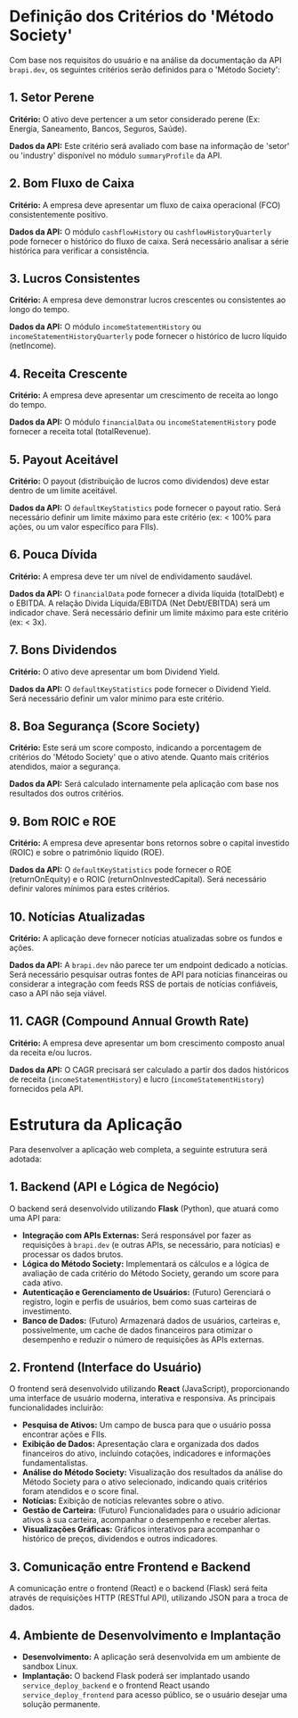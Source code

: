 
# Definição dos Critérios do 'Método Society'

Com base nos requisitos do usuário e na análise da documentação da API `brapi.dev`, os seguintes critérios serão definidos para o 'Método Society':

## 1. Setor Perene

**Critério:** O ativo deve pertencer a um setor considerado perene (Ex: Energia, Saneamento, Bancos, Seguros, Saúde).

**Dados da API:** Este critério será avaliado com base na informação de 'setor' ou 'industry' disponível no módulo `summaryProfile` da API.

## 2. Bom Fluxo de Caixa

**Critério:** A empresa deve apresentar um fluxo de caixa operacional (FCO) consistentemente positivo.

**Dados da API:** O módulo `cashflowHistory` ou `cashflowHistoryQuarterly` pode fornecer o histórico do fluxo de caixa. Será necessário analisar a série histórica para verificar a consistência.

## 3. Lucros Consistentes

**Critério:** A empresa deve demonstrar lucros crescentes ou consistentes ao longo do tempo.

**Dados da API:** O módulo `incomeStatementHistory` ou `incomeStatementHistoryQuarterly` pode fornecer o histórico de lucro líquido (netIncome).

## 4. Receita Crescente

**Critério:** A empresa deve apresentar um crescimento de receita ao longo do tempo.

**Dados da API:** O módulo `financialData` ou `incomeStatementHistory` pode fornecer a receita total (totalRevenue).

## 5. Payout Aceitável

**Critério:** O payout (distribuição de lucros como dividendos) deve estar dentro de um limite aceitável.

**Dados da API:** O `defaultKeyStatistics` pode fornecer o payout ratio. Será necessário definir um limite máximo para este critério (ex: < 100% para ações, ou um valor específico para FIIs).

## 6. Pouca Dívida

**Critério:** A empresa deve ter um nível de endividamento saudável.

**Dados da API:** O `financialData` pode fornecer a dívida líquida (totalDebt) e o EBITDA. A relação Dívida Líquida/EBITDA (Net Debt/EBITDA) será um indicador chave. Será necessário definir um limite máximo para este critério (ex: < 3x).

## 7. Bons Dividendos

**Critério:** O ativo deve apresentar um bom Dividend Yield.

**Dados da API:** O `defaultKeyStatistics` pode fornecer o Dividend Yield. Será necessário definir um valor mínimo para este critério.

## 8. Boa Segurança (Score Society)

**Critério:** Este será um score composto, indicando a porcentagem de critérios do 'Método Society' que o ativo atende. Quanto mais critérios atendidos, maior a segurança.

**Dados da API:** Será calculado internamente pela aplicação com base nos resultados dos outros critérios.

## 9. Bom ROIC e ROE

**Critério:** A empresa deve apresentar bons retornos sobre o capital investido (ROIC) e sobre o patrimônio líquido (ROE).

**Dados da API:** O `defaultKeyStatistics` pode fornecer o ROE (returnOnEquity) e o ROIC (returnOnInvestedCapital). Será necessário definir valores mínimos para estes critérios.

## 10. Notícias Atualizadas

**Critério:** A aplicação deve fornecer notícias atualizadas sobre os fundos e ações.

**Dados da API:** A `brapi.dev` não parece ter um endpoint dedicado a notícias. Será necessário pesquisar outras fontes de API para notícias financeiras ou considerar a integração com feeds RSS de portais de notícias confiáveis, caso a API não seja viável.

## 11. CAGR (Compound Annual Growth Rate)

**Critério:** A empresa deve apresentar um bom crescimento composto anual da receita e/ou lucros.

**Dados da API:** O CAGR precisará ser calculado a partir dos dados históricos de receita (`incomeStatementHistory`) e lucro (`incomeStatementHistory`) fornecidos pela API.



# Estrutura da Aplicação

Para desenvolver a aplicação web completa, a seguinte estrutura será adotada:

## 1. Backend (API e Lógica de Negócio)

O backend será desenvolvido utilizando **Flask** (Python), que atuará como uma API para: 

*   **Integração com APIs Externas:** Será responsável por fazer as requisições à `brapi.dev` (e outras APIs, se necessário, para notícias) e processar os dados brutos.
*   **Lógica do Método Society:** Implementará os cálculos e a lógica de avaliação de cada critério do Método Society, gerando um score para cada ativo.
*   **Autenticação e Gerenciamento de Usuários:** (Futuro) Gerenciará o registro, login e perfis de usuários, bem como suas carteiras de investimento.
*   **Banco de Dados:** (Futuro) Armazenará dados de usuários, carteiras e, possivelmente, um cache de dados financeiros para otimizar o desempenho e reduzir o número de requisições às APIs externas.

## 2. Frontend (Interface do Usuário)

O frontend será desenvolvido utilizando **React** (JavaScript), proporcionando uma interface de usuário moderna, interativa e responsiva. As principais funcionalidades incluirão:

*   **Pesquisa de Ativos:** Um campo de busca para que o usuário possa encontrar ações e FIIs.
*   **Exibição de Dados:** Apresentação clara e organizada dos dados financeiros do ativo, incluindo cotações, indicadores e informações fundamentalistas.
*   **Análise do Método Society:** Visualização dos resultados da análise do Método Society para o ativo selecionado, indicando quais critérios foram atendidos e o score final.
*   **Notícias:** Exibição de notícias relevantes sobre o ativo.
*   **Gestão de Carteira:** (Futuro) Funcionalidades para o usuário adicionar ativos à sua carteira, acompanhar o desempenho e receber alertas.
*   **Visualizações Gráficas:** Gráficos interativos para acompanhar o histórico de preços, dividendos e outros indicadores.

## 3. Comunicação entre Frontend e Backend

A comunicação entre o frontend (React) e o backend (Flask) será feita através de requisições HTTP (RESTful API), utilizando JSON para a troca de dados.

## 4. Ambiente de Desenvolvimento e Implantação

*   **Desenvolvimento:** A aplicação será desenvolvida em um ambiente de sandbox Linux.
*   **Implantação:** O backend Flask poderá ser implantado usando `service_deploy_backend` e o frontend React usando `service_deploy_frontend` para acesso público, se o usuário desejar uma solução permanente.

